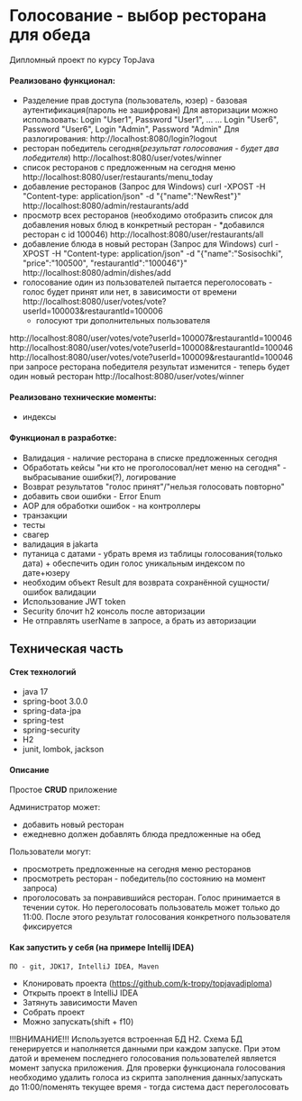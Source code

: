 # Голосование - выбор ресторана для обеда

Дипломный проект по курсу TopJava

#### Реализовано функционал:
* Разделение прав доступа (пользователь, юзер) - базовая аутентификация(пароль не зашифрован)
Для авторизации можно использовать:
Login "User1", Password "User1",
... ...
Login "User6", Password "User6",
Login "Admin", Password "Admin"
Для разлогирования:
http://localhost:8080/login?logout
* ресторан победитель сегодня(*результат голосования - будет два победителя*) 
http://localhost:8080/user/votes/winner
* список ресторанов с предложенным на сегодня меню 
http://localhost:8080/user/restaurants/menu_today
* добавление ресторанов (Запрос для Windows) 
curl -XPOST -H "Content-type: application/json" -d "{\"name\":\"NewRest\"}" http://localhost:8080/admin/restaurants/add
* просмотр всех ресторанов (необходимо отобразить список для добавления новых блюд в конкретный ресторан - *добавился ресторан с id 100046) 
http://localhost:8080/user/restaurants/all
* добавление блюда в новый ресторан (Запрос для Windows) 
curl -XPOST -H "Content-type: application/json" -d "{\"name\":\"Sosisochki\", \"price\":\"100500\", \"restaurantId\":\"100046\"}" http://localhost:8080/admin/dishes/add
* голосование один из пользователей пытается переголосовать - голос будет принят или нет, в зависимости от времени
http://localhost:8080/user/votes/vote?userId=100003&restaurantId=100006
  + голосуют три дополнительных пользователя

http://localhost:8080/user/votes/vote?userId=100007&restaurantId=100046
http://localhost:8080/user/votes/vote?userId=100008&restaurantId=100046
http://localhost:8080/user/votes/vote?userId=100009&restaurantId=100046
  при запросе ресторана победителя результат изменится - теперь будет один новый ресторан 
http://localhost:8080/user/votes/winner

#### Реализовано технические моменты:
- индексы

#### Функционал в разработке:
* Валидация - наличие ресторана в списке предложенных сегодня
* Обработать кейсы "ни кто не проголосовал/нет меню на сегодня" - выбрасывание ошибки(?), логирование
* Возврат результатов "голос принят"/"нельзя голосовать повторно"
* добавить свои ошибки - Error Enum
* AOP для обработки ошибок - на контроллеры
* транзакции
* тесты
* свагер
* валидация в jakarta
* путаница с датами - убрать время из таблицы голосования(только дата) + обеспечить один голос уникальным индексом по дате+юзеру
* необходим объект Result для возврата сохранённой сущности/ошибок валидации
* Использование JWT token
* Security блочит h2 консоль после авторизации
* Не отправлять userName в запросе, а брать из авторизации
## Техническая часть

#### Стек технологий
* java 17
* spring-boot 3.0.0
* spring-data-jpa
* spring-test
* spring-security
* H2
* junit, lombok, jackson

#### Описание

Простое **CRUD** приложение 

Администратор может:
* добавить новый ресторан
* ежедневно должен добавлять блюда предложенные на обед

Пользователи могут:
* просмотреть предложенные на сегодня меню ресторанов
* просмотреть ресторан - победитель(по состоянию на момент запроса)
* проголосовать за понравившийся ресторан. Голос принимается в течении суток. Но переголосовать пользователь может только до 11:00. После этого результат голосования конкретного пользователя фиксируется

#### Как запустить у себя (на примере Intellij IDEA)
    ПО - git, JDK17, IntelliJ IDEA, Maven
* Клонировать проекта (https://github.com/k-tropy/topjavadiploma)
* Открыть проект в IntelliJ IDEA
* Затянуть зависимости Maven
* Собрать проект
* Можно запускать(shift + f10)

!!!ВНИМАНИЕ!!!
Используется встроенная БД H2. Схема БД генерируется и наполняется данными при каждом запуске. При этом датой и временем последнего голосования пользователей является момент запуска приложения. Для проверки функционала голосования необходимо удалить голоса из скрипта заполнения данных/запускать до 11:00/поменять текущее время - тогда система даст переголосовать
